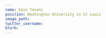 ```yaml
---
name: Gaia Tavoni
position: Washington University in St Louis
image_path:
twitter_username:
blurb:
---
```

